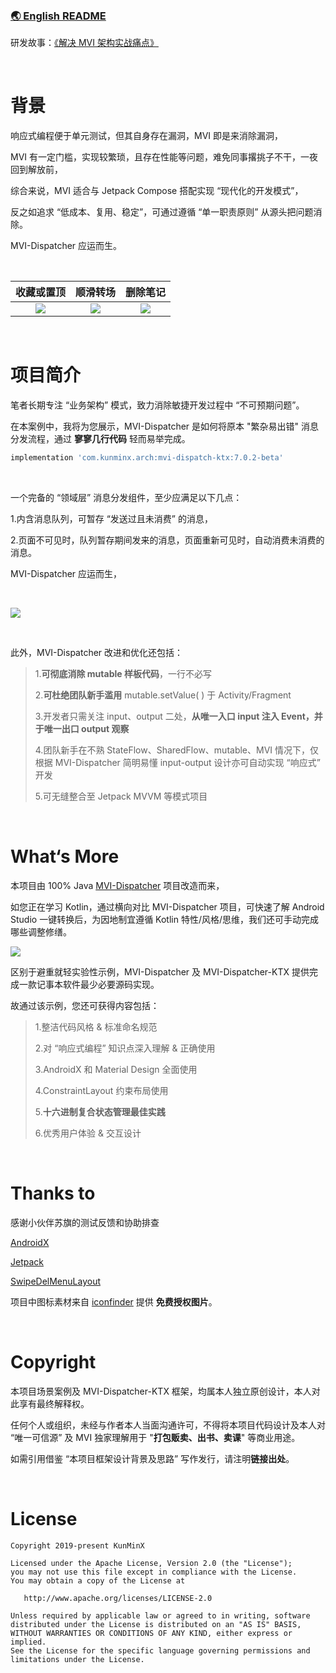 &nbsp;

### [🌏 English README](https://github.com/KunMinX/MVI-Dispatcher-KTX/blob/main/README_EN.md)

研发故事：[《解决 MVI 架构实战痛点》](https://juejin.cn/post/7134594010642907149)

&nbsp;

# 背景

响应式编程便于单元测试，但其自身存在漏洞，MVI 即是来消除漏洞，

MVI 有一定门槛，实现较繁琐，且存在性能等问题，难免同事撂挑子不干，一夜回到解放前，

综合来说，MVI 适合与 Jetpack Compose 搭配实现 “现代化的开发模式”，

反之如追求 “低成本、复用、稳定”，可通过遵循 “单一职责原则” 从源头把问题消除。

MVI-Dispatcher 应运而生。

&nbsp;

|                          收藏或置顶                          |                           顺滑转场                           |                           删除笔记                           |
| :----------------------------------------------------------: | :----------------------------------------------------------: | :----------------------------------------------------------: |
| ![](https://images.xiaozhuanlan.com/photo/2022/3555d17b46e04054154916d00f1214f8.gif) | ![](https://images.xiaozhuanlan.com/photo/2022/d20a18e90cda8aa1f7d6977dca7b7135.gif) | ![](https://images.xiaozhuanlan.com/photo/2022/5786c16f17612661b0b490dd40e78608.gif) |

&nbsp;

# 项目简介

笔者长期专注 “业务架构” 模式，致力消除敏捷开发过程中 “不可预期问题”。

在本案例中，我将为您展示，MVI-Dispatcher 是如何将原本 "繁杂易出错" 消息分发流程，通过 **寥寥几行代码** 轻而易举完成。

```Groovy
implementation 'com.kunminx.arch:mvi-dispatch-ktx:7.0.2-beta'
```

&nbsp;

一个完备的 “领域层” 消息分发组件，至少应满足以下几点：

1.内含消息队列，可暂存 “发送过且未消费” 的消息，

2.页面不可见时，队列暂存期间发来的消息，页面重新可见时，自动消费未消费的消息。

MVI-Dispatcher 应运而生，

&nbsp;

![](https://s2.loli.net/2023/05/18/fypQrzV2icXdZ3x.jpg)

&nbsp;

此外，MVI-Dispatcher 改进和优化还包括：

> 1.**可彻底消除 mutable 样板代码**，一行不必写
>
> 2.**可杜绝团队新手滥用** mutable.setValue( ) 于 Activity/Fragment
>
> 3.开发者只需关注 input、output 二处，**从唯一入口 input 注入 Event，并于唯一出口 output 观察**
>
> 4.团队新手在不熟 StateFlow、SharedFlow、mutable、MVI 情况下，仅根据 MVI-Dispatcher 简明易懂 input-output 设计亦可自动实现 “响应式” 开发
>
> 5.可无缝整合至 Jetpack MVVM 等模式项目

&nbsp;

# What‘s More

本项目由 100% Java [MVI-Dispatcher](https://github.com/KunMinX/MVI-Dispatcher) 项目改造而来，

如您正在学习 Kotlin，通过横向对比 MVI-Dispatcher 项目，可快速了解 Android Studio 一键转换后，为因地制宜遵循 Kotlin 特性/风格/思维，我们还可手动完成哪些调整修缮。

![](https://s2.loli.net/2023/05/18/5GIBvjxLCQEtRdf.jpg)

区别于避重就轻实验性示例，MVI-Dispatcher 及 MVI-Dispatcher-KTX 提供完成一款记事本软件最少必要源码实现。

故通过该示例，您还可获得内容包括：

> 1.整洁代码风格 & 标准命名规范
>
> 2.对 “响应式编程” 知识点深入理解 & 正确使用
>
> 3.AndroidX 和 Material Design 全面使用
>
> 4.ConstraintLayout 约束布局使用
>
> 5.**十六进制复合状态管理最佳实践**
>
> 6.优秀用户体验 & 交互设计

&nbsp;

# Thanks to

感谢小伙伴苏旗的测试反馈和协助排查

[AndroidX](https://developer.android.google.cn/jetpack/androidx)

[Jetpack](https://developer.android.google.cn/jetpack/)

[SwipeDelMenuLayout](https://github.com/mcxtzhang/SwipeDelMenuLayout)

项目中图标素材来自 [iconfinder](https://www.iconfinder.com/) 提供 **免费授权图片**。

&nbsp;

# Copyright

本项目场景案例及 MVI-Dispatcher-KTX 框架，均属本人独立原创设计，本人对此享有最终解释权。

任何个人或组织，未经与作者本人当面沟通许可，不得将本项目代码设计及本人对 “唯一可信源” 及 MVI 独家理解用于 "**打包贩卖、出书、卖课**" 等商业用途。

如需引用借鉴 “本项目框架设计背景及思路” 写作发行，请注明**链接出处**。

&nbsp;

# License

```
Copyright 2019-present KunMinX

Licensed under the Apache License, Version 2.0 (the "License");
you may not use this file except in compliance with the License.
You may obtain a copy of the License at

   http://www.apache.org/licenses/LICENSE-2.0

Unless required by applicable law or agreed to in writing, software
distributed under the License is distributed on an "AS IS" BASIS,
WITHOUT WARRANTIES OR CONDITIONS OF ANY KIND, either express or implied.
See the License for the specific language governing permissions and
limitations under the License.
```
